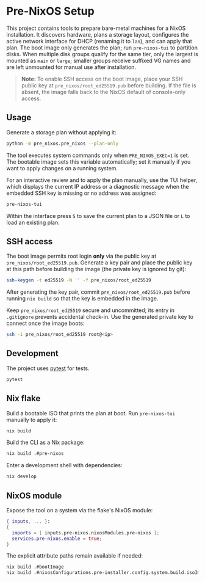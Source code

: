 # Pre-NixOS Setup

This project contains tools to prepare bare-metal machines for a NixOS installation. It discovers hardware, plans a storage layout, configures the active network interface for DHCP (renaming it to `lan`), and can apply that plan. The boot image only generates the plan; run `pre-nixos-tui` to partition disks. When multiple disk groups qualify for the same tier, only the largest is mounted as `main` or `large`; smaller groups receive suffixed VG names and are left unmounted for manual use after installation.

> **Note:** To enable SSH access on the boot image, place your SSH public key at
> `pre_nixos/root_ed25519.pub` before building. If the file is absent, the image
> falls back to the NixOS default of console-only access.

## Usage

Generate a storage plan without applying it:

```bash
python -m pre_nixos.pre_nixos --plan-only
```

The tool executes system commands only when `PRE_NIXOS_EXEC=1` is set. The
bootable image sets this variable automatically; set it manually if you want to
apply changes on a running system.

For an interactive review and to apply the plan manually, use the TUI helper,
which displays the current IP address or a diagnostic message when the
embedded SSH key is missing or no address was assigned:

```bash
pre-nixos-tui
```
Within the interface press `S` to save the current plan to a JSON file or `L`
to load an existing plan.

## SSH access

The boot image permits root login **only** via the public key at
`pre_nixos/root_ed25519.pub`. Generate a key pair and place the public key at
this path before building the image (the private key is ignored by git):

```bash
ssh-keygen -t ed25519 -N '' -f pre_nixos/root_ed25519
```

After generating the key pair, commit `pre_nixos/root_ed25519.pub` before
running `nix build` so that the key is embedded in the image.

Keep `pre_nixos/root_ed25519` secure and uncommitted; its entry in `.gitignore`
prevents accidental check-in. Use the generated private key to connect once the
image boots:

```bash
ssh -i pre_nixos/root_ed25519 root@<ip>
```

## Development

The project uses [pytest](https://pytest.org) for tests.

```bash
pytest
```

## Nix flake

Build a bootable ISO that prints the plan at boot. Run `pre-nixos-tui` manually
to apply it:

```bash
nix build
```

Build the CLI as a Nix package:

```bash
nix build .#pre-nixos
```

Enter a development shell with dependencies:

```bash
nix develop
```

## NixOS module

Expose the tool on a system via the flake's NixOS module:

```nix
{ inputs, ... }:
{
  imports = [ inputs.pre-nixos.nixosModules.pre-nixos ];
  services.pre-nixos.enable = true;
}
```

The explicit attribute paths remain available if needed:

```bash
nix build .#bootImage
nix build .#nixosConfigurations.pre-installer.config.system.build.isoImage
```
